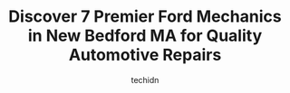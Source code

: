 ---
layout: ampstory
image: https://images.unsplash.com/photo-1602343231320-87c11b1adcda?ixlib=rb-4.0.3&ixid=MnwxMjA3fDB8MHxwaG90by1wYWdlfHx8fGVufDB8fHx8&auto=format&fit=crop&w=640&h=853&q=80
author: techidn
featured: false
description: Entrust your vehicle to the 7 best Ford Mechanic in New Bedford MA, USA and experience the difference they can make. With their extensive knowledge, state-of-the-art facilities, and commitme
title: Discover 7 Premier Ford Mechanics in New Bedford MA for Quality Automotive Repairs
cover:
   title: Discover 7 Premier Ford Mechanics in New Bedford MA for Quality Automotive Repairs
   subtitle: Rickpate
   background: https://images.unsplash.com/photo-1602343231320-87c11b1adcda?ixlib=rb-4.0.3&ixid=MnwxMjA3fDB8MHxwaG90by1wYWdlfHx8fGVufDB8fHx8&auto=format&fit=crop&w=640&h=853&q=80

pages: 
 - layout: thirds
   top: <h1>#1 International Auto Repair</h1>
   bottom: "<p>This is the place I usually use to made my cars inspection. They do a very good job and let you know whats going on with your car.  You can pay cash or with a credit or </p>"
   background: https://www.knot35.com/toplist/wp-content/uploads/2023/06/best-ford-mechanic-1-in-new-bedford-ma-1685835699.jpeg
   backgroundblur: true
 - layout: thirds
   top: <h1>#2 Lech Garage & Auto Body Inc.</h1>
   bottom: "<p>103 N Front St, New Bedford, MA 02740, United States</p>"
   background: https://www.knot35.com/toplist/wp-content/uploads/2023/06/best-ford-mechanic-2-in-new-bedford-ma-1685835700.png
   cta:
      link: https://www.knot35.com/toplist/discover-7-premier-ford-mechanics-in-new-bedford-ma-for-quality-automotive-repairs/
      text: Discover 7 Premier Ford Mechanics in New Bedford MA for Quality Automotive Repairs
 - layout: thirds
   top: <h1>#3 Neighborhood Auto Services</h1>
   bottom: "<p>823 Kempton St, New Bedford, MA 02740, United States</p>"
   background: https://www.knot35.com/toplist/wp-content/uploads/2023/06/best-ford-mechanic-3-in-new-bedford-ma-1685835701.jpeg
   cta:
      link: https://www.knot35.com/toplist/discover-7-premier-ford-mechanics-in-new-bedford-ma-for-quality-automotive-repairs/
      text: Discover 7 Premier Ford Mechanics in New Bedford MA for Quality Automotive Repairs
 - layout: thirds
   top: <h1>#4 Luzo Auto Body</h1>
   bottom: "<p>19 County St, New Bedford, MA 02744, United States</p>"
   background: https://images.unsplash.com/photo-1618556658017-fd9c732d1360?ixlib=rb-4.0.3&ixid=MnwxMjA3fDB8MHxwaG90by1wYWdlfHx8fGVufDB8fHx8&auto=format&fit=crop&w=640&h=853&q=80
   cta:
      link: https://www.knot35.com/toplist/discover-7-premier-ford-mechanics-in-new-bedford-ma-for-quality-automotive-repairs/
      text: Discover 7 Premier Ford Mechanics in New Bedford MA for Quality Automotive Repairs
 - layout: thirds
   top: <h1>#5 Johns Auto Service</h1>
   bottom: "<p>218 Nash Rd, New Bedford, MA 02746, United States</p>"
   background: https://images.unsplash.com/photo-1580610447943-1bfbef5efe07?ixlib=rb-4.0.3&ixid=MnwxMjA3fDB8MHxwaG90by1wYWdlfHx8fGVufDB8fHx8&auto=format&fit=crop&w=640&h=853&q=80
   cta:
      link: https://www.knot35.com/toplist/discover-7-premier-ford-mechanics-in-new-bedford-ma-for-quality-automotive-repairs/
      text: Discover 7 Premier Ford Mechanics in New Bedford MA for Quality Automotive Repairs
 - layout: thirds
   top: <h1>#6 Glassman Automotive</h1>
   bottom: "<p>926 Church St, New Bedford, MA 02745, United States</p>"
   background: https://images.unsplash.com/photo-1561679660-d00ee1e0dc8e?ixlib=rb-4.0.3&ixid=MnwxMjA3fDB8MHxwaG90by1wYWdlfHx8fGVufDB8fHx8&auto=format&fit=crop&w=640&h=853&q=80
   cta:
      link: https://www.knot35.com/toplist/discover-7-premier-ford-mechanics-in-new-bedford-ma-for-quality-automotive-repairs/
      text: Discover 7 Premier Ford Mechanics in New Bedford MA for Quality Automotive Repairs
 - layout: thirds
   top: <h1>#7 Ferreiras Auto Services</h1>
   bottom: "<p>1096 Cove Rd, New Bedford, MA 02744, United States</p>"
   background: https://images.unsplash.com/photo-1462556791646-c201b8241a94?ixlib=rb-4.0.3&ixid=MnwxMjA3fDB8MHxwaG90by1wYWdlfHx8fGVufDB8fHx8&auto=format&fit=crop&w=640&h=853&q=80
   cta:
      link: https://www.knot35.com/toplist/discover-7-premier-ford-mechanics-in-new-bedford-ma-for-quality-automotive-repairs/
      text: Discover 7 Premier Ford Mechanics in New Bedford MA for Quality Automotive Repairs
 - layout: thirds
   middle: Continue reading...
   background: https://images.unsplash.com/photo-1527067829737-402993088e6b?ixlib=rb-4.0.3&ixid=MnwxMjA3fDB8MHxwaG90by1wYWdlfHx8fGVufDB8fHx8&auto=format&fit=crop&w=640&h=853&q=80
   cta:
      link: https://www.knot35.com/toplist/discover-7-premier-ford-mechanics-in-new-bedford-ma-for-quality-automotive-repairs/
      text: Discover 7 Premier Ford Mechanics in New Bedford MA for Quality Automotive Repairs
      
---